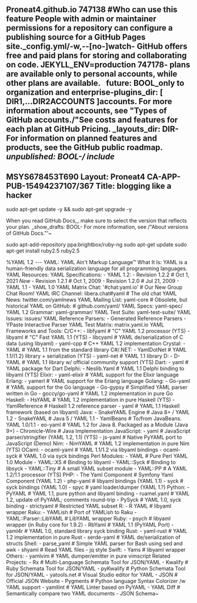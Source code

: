 Proneat4.github.io
747138
#Who can use this feature
People with admin or maintainer permissions for a repository can configure a publishing source for a GitHub Pages site._config.yml/-w,--[no-]watch-
GitHub offers free and paid plans for storing and collaborating on code. JEKYLL_ENV=production 747178- plans are available only to personal accounts, while other plans are available.   future: BOOL_only to organization and enterprise-plugins_dir: [ DIR1,...DIR2ACCOUNTS ]accounts. For more information about accounts, see "Types of GitHub accounts./"See costs and features for each plan at GitHub Pricing. _layouts_dir: DIR- For information on planned features and products, see the GitHub public roadmap. _unpublished: BOOL-/ include_
---
MSYS678453T690
Layout: Proneat4
CA-APP-PUB-15494237107/367
Title: blogging like a hacker 
---
sudo apt-get update -y && sudo apt-get upgrade -y 

When you read GitHub Docs,_ make sure to select the version that reflects your plan. _show_drafts: BOOL- For more information, see /"About versions of GitHub Docs."'~ 

sudo apt-add-repository ppa:brightbox/ruby-ng sudo apt-get update sudo apt-get install ruby2.5 ruby2.5





%YAML 1.2 --- YAML: YAML Ain't Markup Language™ What It Is: YAML is a human-friendly data serialization language for all programming languages. YAML Resources: YAML Specifications: - YAML 1.2: - Revision 1.2.2 # Oct 1, 2021 *New* - Revision 1.2.1 # Oct 1, 2009 - Revision 1.2.0 # Jul 21, 2009 - YAML 1.1 - YAML 1.0 YAML Matrix Chat: '#chat:yaml.io' # Our New Group Chat Room! YAML IRC Channel: libera.chat#yaml # The old chat YAML News: twitter.com/yamlnews YAML Mailing List: yaml-core # Obsolete, but historical YAML on GitHub: # github.com/yaml/ YAML Specs: yaml-spec/ YAML 1.2 Grammar: yaml-grammar/ YAML Test Suite: yaml-test-suite/ YAML Issues: issues/ YAML Reference Parsers: - Generated Reference Parsers - YPaste Interactive Parser YAML Test Matrix: matrix.yaml.io YAML Frameworks and Tools: C/C++: - libfyaml # "C" YAML 1.2 processor (YTS) - libyaml # "C" Fast YAML 1.1 (YTS) - libcyaml # YAML de/serialization of C data (using libyaml) - yaml-cpp # C++ YAML 1.2 implementation Crystal: - YAML # YAML 1.1 from the standard library C#/.NET: - YamlDotNet # YAML 1.1/(1.2) library + serialization (YTS) - yaml-net # YAML 1.1 library D: - D-YAML # YAML 1.1 library w/ official community support (YTS) Dart: - yaml # YAML package for Dart Delphi: - Neslib.Yaml # YAML 1.1 Delphi binding to libyaml (YTS) Elixir: - yaml-elixir # YAML support for the Elixir language Erlang: - yamerl # YAML support for the Erlang language Golang: - Go-yaml # YAML support for the Go language - Go-gypsy # Simplified YAML parser written in Go - goccy/go-yaml # YAML 1.2 implementation in pure Go Haskell: - HsYAML # YAML 1.2 implementation in pure Haskell (YTS) - YamlReference # Haskell 1.2 reference parser - yaml # YAML 1.1 Haskell framework (based on libyaml) Java: - SnakeYAML Engine # Java 8+ / YAML 1.2 - SnakeYAML # Java 5 / YAML 1.1 - YamlBeans # To/from JavaBeans. YAML 1.0/1.1 - eo-yaml # YAML 1.2 for Java 8. Packaged as a Module (Java 9+) - Chronicle-Wire # Java Implementation JavaScript: - yaml # JavaScript parser/stringifier (YAML 1.2, 1.1) (YTS) - js-yaml # Native PyYAML port to JavaScript (Demo) Nim: - NimYAML # YAML 1.2 implementation in pure Nim (YTS) OCaml: - ocaml-yaml # YAML 1.1/1.2 via libyaml bindings - ocaml-syck # YAML 1.0 via syck bindings Perl Modules: - YAML # Pure Perl YAML 1.0 Module - YAML::XS # Binding to libyaml - YAML::Syck # Binding to libsyck - YAML::Tiny # A small YAML subset module - YAML::PP # A YAML 1.2/1.1 processor (YTS) PHP: - The Yaml Component # Symfony Yaml Component (YAML 1.2) - php-yaml # libyaml bindings (YAML 1.1) - syck # syck bindings (YAML 1.0) - spyc # yaml loader/dumper (YAML 1.?) Python: - PyYAML # YAML 1.1, pure python and libyaml binding - ruamel.yaml # YAML 1.2, update of PyYAML; comments round-trip - PySyck # YAML 1.0, syck binding - strictyaml # Restricted YAML subset R: - R YAML # libyaml wrapper Raku: - YAMLish # Port of YAMLish to Raku - YAML::Parser::LibYAML # LibYAML wrapper Ruby: - psych # libyaml wrapper (in Ruby core for 1.9.2) - RbYaml # YAML 1.1 (PyYAML Port) - yaml4r # YAML 1.0, standard library syck binding Rust: - yaml-rust # YAML 1.2 implementation in pure Rust - serde-yaml # YAML de/serialization of structs Shell: - parse_yaml # Simple YAML parser for Bash using sed and awk - shyaml # Read YAML files - jq style Swift: - Yams # libyaml wrapper Others: - yamlvim # YAML dumper/emitter in pure vimscript Related Projects: - Rx # Multi-Language Schemata Tool for JSON/YAML - Kwalify # Ruby Schemata Tool for JSON/YAML - pyKwalify # Python Schemata Tool for JSON/YAML - yatools.net # Visual Studio editor for YAML - JSON # Official JSON Website - Pygments # Python language Syntax Colorizer /w YAML support - yamllint # YAML Linter based on PyYAML - YAML Diff # Semantically compare two YAML documents - JSON Schema~
